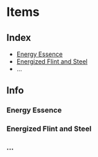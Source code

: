 # Items
## Index
- [Energy Essence](#energy-essence)
- [Energized Flint and Steel](#energized-flint-and-steel)
- ...

## Info

### Energy Essence

### Energized Flint and Steel

### ...
